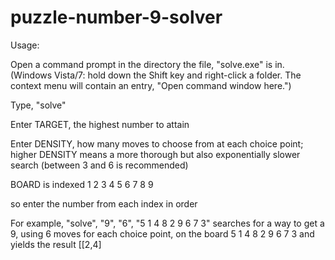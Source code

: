 # puzzle-number-9-solver

Usage:

Open a command prompt in the directory the file, "solve.exe" is in. (Windows Vista/7: hold down the Shift key and right-click a folder. The context menu will contain an entry, "Open command window here.")

Type, "solve"

Enter TARGET, the highest number to attain

Enter DENSITY, how many moves to choose from at each choice point; higher DENSITY means a more thorough but also
exponentially slower search (between 3 and 6 is recommended)

BOARD is indexed
1 2 3
4 5 6
7 8 9

so enter the number from each index in order

For example, "solve", "9", "6", "5 1 4 8 2 9 6 7 3" 
searches for a way to get a 9,
using 6 moves for each choice point,
on the board
5 1 4
8 2 9
6 7 3
and yields the result [[2,4]
